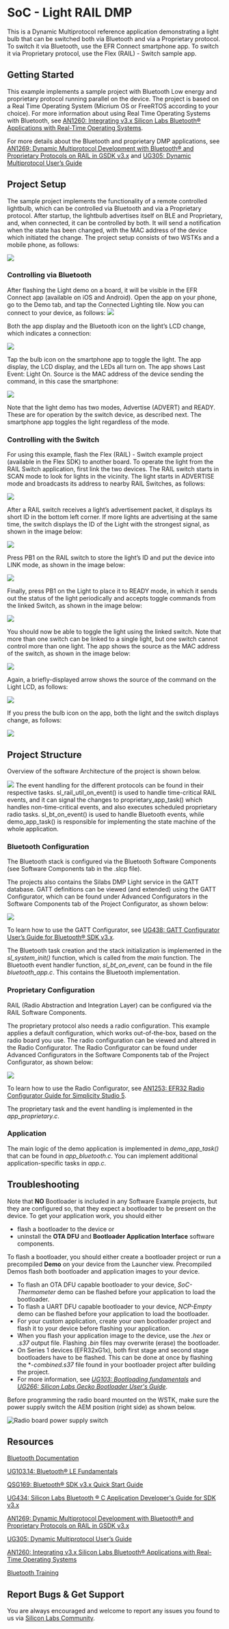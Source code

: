 # SoC - Light RAIL DMP

This is a Dynamic Multiprotocol reference application demonstrating a light bulb that can be switched both via Bluetooth and via a Proprietary protocol. To switch it via Bluetooth, use the EFR Connect smartphone app. To switch it via Proprietary protocol, use the Flex (RAIL) - Switch sample app.



## Getting Started

This example implements a sample project with Bluetooth Low energy and proprietary protocol running parallel on the device. The project is based on a Real Time Operating System (Micrium OS or FreeRTOS according to your choice). For more information about using Real Time Operating Systems with Bluetooth, see [AN1260: Integrating v3.x Silicon Labs Bluetooth® Applications with Real-Time Operating Systems](https://www.silabs.com/documents/public/application-notes/an1260-integrating-v3x-bluetooth-applications-with-rtos.pdf).

For more details about the Bluetooth and proprietary DMP applications, see [AN1269: Dynamic Multiprotocol Development with Bluetooth® and Proprietary Protocols on RAIL in GSDK v3.x](https://www.silabs.com/documents/public/application-notes/an1269-bluetooth-rail-dynamic-multiprotocol-gsdk-v3x.pdf) and [UG305: Dynamic Multiprotocol User’s Guide](https://www.silabs.com/documents/public/user-guides/ug305-dynamic-multiprotocol-users-guide.pdf)



## Project Setup

The sample project implements the functionality of a remote controlled lightbulb, which can be controlled via Bluetooth and via a Proprietary protocol. After startup, the lightbulb advertises itself on BLE and Proprietary, and, when connected, it can be controlled by both. It will send a notification when the state has been changed, with the MAC address of the device which initiated the change. The project setup consists of two WSTKs and a mobile phone, as follows:

![](readme_img1.png)



### Controlling via Bluetooth

After flashing the Light demo on a board, it will be visible in the EFR Connect app (available on iOS and Android). Open the app on your phone, go to the Demo tab, and tap the Connected Lighting tile. Now you can connect to your device, as follows:
![](readme_img2.png)

Both the app display and the Bluetooth icon on the light’s LCD change, which indicates a connection:

![](readme_img3.png)

Tap the bulb icon on the smartphone app to toggle the light. The app display, the LCD display, and the LEDs all turn on. The app shows Last Event: Light On. Source is the MAC address of the device sending the command, in this case the smartphone:

![](readme_img4.png)

Note that the light demo has two modes, Advertise (ADVERT) and READY. These are for operation by the switch device, as described next. The smartphone app toggles the light regardless of the mode.



### Controlling with the Switch

For using this example, flash the Flex (RAIL) - Switch example project (available in the Flex SDK) to another board. To operate the light from the RAIL Switch application, first link the two devices. The RAIL switch starts in SCAN mode to look for lights in the vicinity. The light starts in ADVERTISE mode and broadcasts its address to nearby RAIL Switches, as follows:

![](readme_img5.png)

After a RAIL switch receives a light’s advertisement packet, it displays its short ID in the bottom left corner. If more lights are advertising at the same time, the switch displays the ID of the Light with the strongest signal, as shown in the image below:

![](readme_img6.png)

Press PB1 on the RAIL switch to store the light’s ID and put the device into LINK mode, as shown in the image below:

![](readme_img7.png)

Finally, press PB1 on the Light to place it to READY mode, in which it sends out the status of the light periodically and accepts toggle commands from the linked Switch, as shown in the image below:

![](readme_img8.png)

You should now be able to toggle the light using the linked switch. Note that more than one switch can be linked to a single light, but one switch cannot control more than one light. The app shows the source as the MAC address of the switch, as shown in the image below:

![](readme_img9.png)

Again, a briefly-displayed arrow shows the source of the command on the Light LCD, as follows:

![](readme_img10.png)

If you press the bulb icon on the app, both the light and the switch displays change, as follows:

![](readme_img11.png)



## Project Structure

Overview of the software Architecture of the project is shown below.

![](readme_img12.png)
The event handling for the different protocols can be found in their respective tasks. sl_rail_util_on_event() is used to handle time-critical RAIL events, and it can signal the changes to proprietary_app_task() which handles non-time-critical events, and also executes scheduled proprietary radio tasks. sl_bt_on_event() is used to handle Bluetooth events, while demo_app_task() is responsible for implementing the state machine of the whole application.



### Bluetooth Configuration

The Bluetooth stack is configured via the Bluetooth Software Components (see Software Components tab in the .slcp file).

The projects also contains the Silabs DMP Light service in the GATT database. GATT definitions can be viewed (and extended) using the GATT Configurator, which can be found under Advanced Configurators in the Software Components tab of the Project Configurator, as shown below:

![](readme_img13.png)

To learn how to use the GATT Configurator, see [UG438: GATT Configurator User’s Guide for Bluetooth® SDK v3.x](https://www.silabs.com/documents/public/user-guides/ug438-gatt-configurator-users-guide-sdk-v3x.pdf).

The Bluetooth task creation and the stack initialization is implemented in the *sl_system_init()* function, which is called from the *main* function. The Bluetooth event handler function, *sl_bt_on_event*, can be found in the file *bluetooth_app.c*. This contains the Bluetooth implementation.



### Proprietary Configuration

RAIL (Radio Abstraction and Integration Layer) can be configured via the RAIL Software Components.

The proprietary protocol also needs a radio configuration. This example applies a default configuration, which works out-of-the-box, based on the radio board you use. The radio configuration can be viewed and altered in the Radio Configurator. The Radio Configurator can be found under Advanced Configurators in the Software Components tab of the Project Configurator, as shown below:

![](readme_img14.png)

To learn how to use the Radio Configurator, see [AN1253: EFR32 Radio Configurator Guide for Simplicity Studio 5](https://www.silabs.com/documents/public/application-notes/an1253-efr32-radio-configurator-guide-for-ssv5.pdf).

The proprietary task and the event handling is implemented in the *app_proprietary.c*.



### Application

The main logic of the demo application is implemented in *demo_app_task()* that can be found in *app_bluetooth.c*. You can implement additional application-specific tasks in *app.c*.



## Troubleshooting

Note that __NO__ Bootloader is included in any Software Example projects, but they are configured so, that they expect a bootloader to be present on the device. To get your application work, you should either
- flash a bootloader to the device or
- uninstall the **OTA DFU** and **Bootloader Application Interface** software components.

To flash a bootloader, you should either create a bootloader project or run a precompiled **Demo** on your device from the Launcher view. Precompiled Demos flash both bootloader and application images to your device.

- To flash an OTA DFU capable bootloader to your device, *SoC-Thermometer* demo can be flashed before your application to load the bootloader.
- To flash a UART DFU capable bootloader to your device, *NCP-Empty* demo can be flashed before your application to load the bootloader.
- For your custom application, create your own bootloader project and flash it to your device before flashing your application.
- When you flash your application image to the device, use the *.hex* or *.s37* output file. Flashing *.bin* files may overwrite (erase) the bootloader.
- On Series 1 devices (EFR32xG1x), both first stage and second stage bootloaders have to be flashed. This can be done at once by flashing the **-combined.s37* file found in your bootloader project after building the project.
- For more information, see *[UG103: Bootloading fundamentals](https://www.silabs.com/documents/public/user-guides/ug103-06-fundamentals-bootloading.pdf)* and *[UG266: Silicon Labs Gecko Bootloader User's Guide](https://www.silabs.com/documents/public/user-guides/ug266-gecko-bootloader-user-guide.pdf)*.

Before programming the radio board mounted on the WSTK, make sure the power supply switch the AEM position (right side) as shown below.

![Radio board power supply switch](readme_img0.png)


## Resources

[Bluetooth Documentation](https://docs.silabs.com/bluetooth/latest/)

[UG103.14: Bluetooth® LE Fundamentals](https://www.silabs.com/documents/public/user-guides/ug103-14-fundamentals-ble.pdf)

[QSG169: Bluetooth® SDK v3.x Quick Start Guide](https://www.silabs.com/documents/public/quick-start-guides/qsg169-bluetooth-sdk-v3x-quick-start-guide.pdf)

[UG434: Silicon Labs Bluetooth ® C Application Developer's Guide for SDK v3.x](https://www.silabs.com/documents/public/user-guides/ug434-bluetooth-c-soc-dev-guide-sdk-v3x.pdf)

[AN1269: Dynamic Multiprotocol Development with Bluetooth® and Proprietary Protocols on RAIL in GSDK v3.x](https://www.silabs.com/documents/public/application-notes/an1269-bluetooth-rail-dynamic-multiprotocol-gsdk-v3x.pdf)

[UG305: Dynamic Multiprotocol User’s Guide](https://www.silabs.com/documents/public/user-guides/ug305-dynamic-multiprotocol-users-guide.pdf)

[AN1260: Integrating v3.x Silicon Labs Bluetooth® Applications with Real-Time Operating Systems](https://www.silabs.com/documents/public/application-notes/an1260-integrating-v3x-bluetooth-applications-with-rtos.pdf)

[Bluetooth Training](https://www.silabs.com/support/training/bluetooth)



## Report Bugs & Get Support

You are always encouraged and welcome to report any issues you found to us via [Silicon Labs Community](https://www.silabs.com/community).